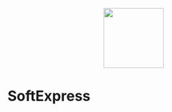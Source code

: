 <p align="center"><img src="http://educacaometodista.org.br/++theme++novo-logo-rede/img/lrm.png" width="120"></p>


# SoftExpress
